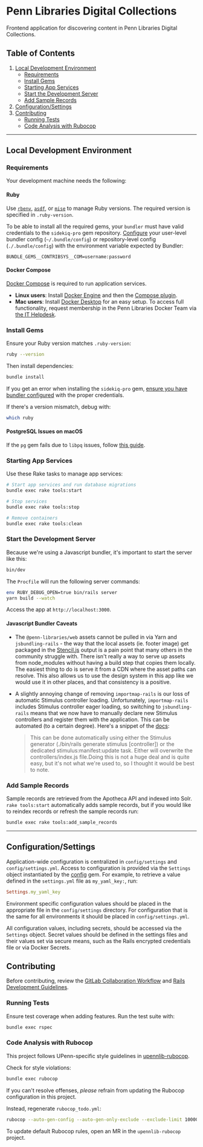 # Penn Libraries Digital Collections

Frontend application for discovering content in Penn Libraries Digital Collections.

## Table of Contents

1. [Local Development Environment](#local-development-environment)  
   - [Requirements](#requirements)  
   - [Install Gems](#install-gems)  
   - [Starting App Services](#starting-app-services)
   - [Start the Development Server](#start-the-development-server)
   - [Add Sample Records](#add-sample-records)
2. [Configuration/Settings](#configurationsettings)
3. [Contributing](#contributing)  
   - [Running Tests](#running-tests)  
   - [Code Analysis with Rubocop](#code-analysis-with-rubocop)  

---

## Local Development Environment

### Requirements

Your development machine needs the following:

#### Ruby

Use [`rbenv`](https://github.com/rbenv/rbenv), [`asdf`](https://asdf-vm.com/), or [`mise`](https://mise.jdx.dev/) to manage Ruby versions. The required version is specified in `.ruby-version`.

To be able to install all the required gems, your `bundler` must have valid credentials to the `sidekiq-pro` gem repository. [Configure](https://bundler.io/man/bundle-config.1.html) your user-level bundler config (`~/.bundle/config`) or repository-level config (`./.bundle/config`) with the environment variable expected by Bundler:

```
BUNDLE_GEMS__CONTRIBSYS__COM=username:password
```

#### Docker Compose

[Docker Compose](https://docs.docker.com/compose/install/) is required to run application services.

- **Linux users**: Install [Docker Engine](https://docs.docker.com/engine/install/) and then the [Compose plugin](https://docs.docker.com/compose/install/linux/#install-the-plugin-manually).  
- **Mac users**: Install [Docker Desktop](https://docs.docker.com/desktop/install/mac-install/) for an easy setup. To access full functionality, request membership in the Penn Libraries Docker Team via [the IT Helpdesk](https://ithelp.library.upenn.edu/support/home).

### Install Gems

Ensure your Ruby version matches `.ruby-version`:

```bash
ruby --version
```

Then install dependencies:

```bash
bundle install
```

If you get an error when installing the `sidekiq-pro` gem, [ensure you have bundler configured](#ruby) with the proper credentials.

If there's a version mismatch, debug with:

```bash
which ruby
```

#### PostgreSQL Issues on macOS

If the `pg` gem fails due to `libpq` issues, follow [this guide](https://gist.github.com/tomholford/f38b85e2f06b3ddb9b4593e841c77c9e).

### Starting App Services

Use these Rake tasks to manage app services:

```bash
# Start app services and run database migrations
bundle exec rake tools:start

# Stop services
bundle exec rake tools:stop

# Remove containers
bundle exec rake tools:clean
```

### Start the Development Server

Because we're using a Javascript bundler, it's important to start the server like this:
```bash
bin/dev
```

The `Procfile` will run the following server commands:
```bash
env RUBY_DEBUG_OPEN=true bin/rails server
yarn build --watch
```

Access the app at `http://localhost:3000`.

#### Javascript Bundler Caveats

- The `@penn-libraries/web` assets cannot be pulled in via Yarn and `jsbundling-rails` - the way that the local assets (ie. footer image) get packaged in the [Stencil.js](https://stenciljs.com/docs/assets) output is a pain point that many others in the community struggle with. There isn't really a way to serve up assets from node_modules without having a build step that copies them locally. The easiest thing to do is serve it from a CDN where the asset paths can resolve. This also allows us to use the design system in this app like we would use it in other places, and that consistency is a positive.

- A slightly annoying change of removing `importmap-rails` is our loss of automatic Stimulus controller loading. Unfortunately, `importmap-rails` includes Stimulus controller eager loading, so switching to `jsbundling-rails` means that we now have to manually declare new Stimulus controllers and register them with the application. This can be automated (to a certain degree). Here's a snippet of the [docs](https://github.com/hotwired/stimulus-rails?tab=readme-ov-file#usage-with-javascript-bundler):

    > This can be done automatically using either the Stimulus generator (./bin/rails generate stimulus [controller]) or the dedicated stimulus:manifest:update task. Either will overwrite the controllers/index.js file.Doing this is not a huge deal and is quite easy, but it's not what we're used to, so I thought it would be best to note.

### Add Sample Records
Sample records are retrieved from the Apotheca API and indexed into Solr. `rake tools:start` automatically adds sample 
records, but if you would like to reindex records or refresh the sample records run:
```sh
bundle exec rake tools:add_sample_records
```

---

## Configuration/Settings
Application-wide configuration is centralized in `config/settings` and `config/settings.yml`. Access to configuration is provided via the `Settings` object instantiated by the [config](https://github.com/rubyconfig/config) gem. For example, to retrieve a value defined in the `settings.yml` file as `my_yaml_key:`, run:

```ruby
Settings.my_yaml_key
```

Environment specific configuration values should be placed in the appropriate file in the `config/settings` directory. For configuration that is the same for all environments it should be placed in `config/settings.yml`.

All configuration values, including secrets, should be accessed via the `Settings` object. Secret values should be defined in the settings files and their values set via secure means, such as the Rails encrypted credentials file or via Docker Secrets.

## Contributing

Before contributing, review the [GitLab Collaboration Workflow](https://upennlibrary.atlassian.net/wiki/spaces/DLD/pages/498073672/GitLab+Collaboration+Workflow) and [Rails Development Guidelines](https://upennlibrary.atlassian.net/wiki/spaces/DLD/pages/495616001/Ruby-on-Rails+Development+Guidelines).

### Running Tests

Ensure test coverage when adding features. Run the test suite with:

```bash
bundle exec rspec
```

### Code Analysis with Rubocop

This project follows UPenn-specific style guidelines in [upennlib-rubocop](https://gitlab.library.upenn.edu/dld/upennlib-rubocop).

Check for style violations:

```bash
bundle exec rubocop
```

If you can't resolve offenses, *please* refrain from updating the Rubocop configuration in this project. 

Instead, regenerate `rubocop_todo.yml`:

```bash
rubocop --auto-gen-config --auto-gen-only-exclude --exclude-limit 10000
```

To update default Rubocop rules, open an MR in the `upennlib-rubocop` project.
